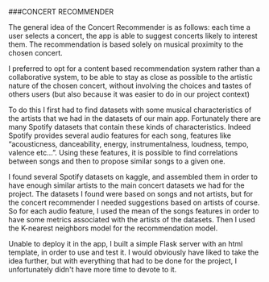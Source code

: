 ###CONCERT RECOMMENDER

The general idea of the Concert Recommender is as follows: each time a user selects a concert, the app is able to suggest concerts likely to interest them. The recommendation is based solely on musical proximity to the chosen concert.

I preferred to opt for a content based recommendation system rather than a collaborative system, to be able to stay as close as possible to the artistic nature of the chosen concert, without involving the choices and tastes of others users (but also because it was easier to do in our project context)

To do this I first had to find datasets with some musical characteristics of the artists that we had in the datasets of our main app. Fortunately there are many Spotify datasets that contain these kinds of characteristics. Indeed Spotify provides several audio features for each song, features like “acousticness, danceability, energy, instrumentalness, loudness, tempo, valence etc…”. Using these features, it is possible to find correlations between songs and then to propose similar songs to a given one.

I found several Spotify datasets on kaggle, and assembled them in order to have enough similar artists to the main concert datasets we had for the project. 
The datasets I found were based on songs and not artists, but for the concert recommender I needed suggestions based on artists of course. So for each audio feature, I used the mean of the songs features in order to have some metrics associated with the artists of the datasets. 
Then I used the K-nearest neighbors model for the recommendation model.

Unable to deploy it in the app, I built a simple Flask server with an html template, in order to use and test it. I would obviously have liked to take the idea further, but with everything that had to be done for the project, I unfortunately didn't have more time to devote to it.

